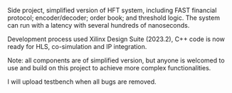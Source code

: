 Side project, simplified version of HFT system, including FAST financial protocol; encoder/decoder; order book; and threshold logic. The system can run with a latency with several 
hundreds of nanoseconds.

Development process used Xilinx Design Suite (2023.2), C++ code is now ready for HLS, co-simulation and IP integration.

Note: all components are of simplified version, but anyone is welcomed to use and build on this project to achieve more complex functionalities.

I will upload testbench when all bugs are removed.
